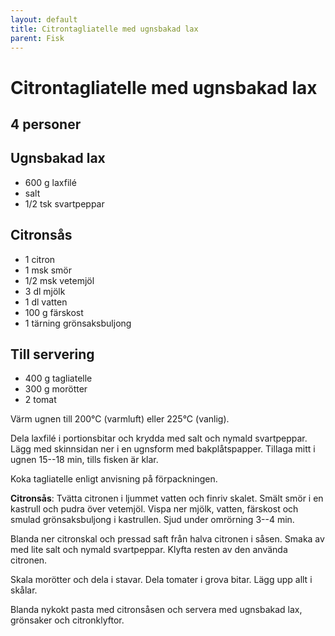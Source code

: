```yaml
---
layout: default
title: Citrontagliatelle med ugnsbakad lax
parent: Fisk
---
```

# Citrontagliatelle med ugnsbakad lax

## 4 personer

## Ugnsbakad lax

-   600 g laxfilé
-   salt
-   1/2 tsk svartpeppar

## Citronsås

-   1 citron
-   1 msk smör
-   1/2 msk vetemjöl
-   3 dl mjölk
-   1 dl vatten
-   100 g färskost
-   1 tärning grönsaksbuljong

## Till servering

-   400 g tagliatelle
-   300 g morötter
-   2 tomat


Värm ugnen till 200°C (varmluft) eller 225°C (vanlig).

Dela laxfilé i portionsbitar och krydda med salt och nymald svartpeppar.
Lägg med skinnsidan ner i en ugnsform med bakplåtspapper. Tillaga mitt i
ugnen 15--18 min, tills fisken är klar.

Koka tagliatelle enligt anvisning på förpackningen.

**Citronsås**: Tvätta citronen i ljummet vatten och finriv skalet. Smält
smör i en kastrull och pudra över vetemjöl. Vispa ner mjölk, vatten,
färskost och smulad grönsaksbuljong i kastrullen. Sjud under omrörning
3--4 min.

Blanda ner citronskal och pressad saft från halva citronen i såsen.
Smaka av med lite salt och nymald svartpeppar. Klyfta resten av den
använda citronen.

Skala morötter och dela i stavar. Dela tomater i grova bitar. Lägg upp
allt i skålar.

Blanda nykokt pasta med citronsåsen och servera med ugnsbakad lax,
grönsaker och citronklyftor.
